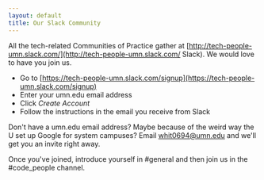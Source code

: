 ```yaml
---
layout: default
title: Our Slack Community
---
```


All the tech-related Communities of Practice gather at [http://tech-people-umn.slack.com/](http://tech-people-umn.slack.com/ Slack). We would love to have you join us.

- Go to [https://tech-people-umn.slack.com/signup](https://tech-people-umn.slack.com/signup)
- Enter your umn.edu email address
- Click _Create Account_
- Follow the instructions in the email you receive from Slack

Don't have a umn.edu email address? Maybe because of the weird way the U set up Google for system campuses? Email whit0694@umn.edu and we'll get you an invite right away.

Once you've joined, introduce yourself in #general and then join us in the #code_people channel.
